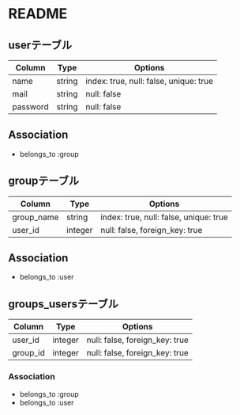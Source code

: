# README

## userテーブル

|Column|Type|Options|
|------|----|-------|
|name|string|index: true, null: false, unique: true|
|mail|string|null: false|
|password|string|null: false|

## Association
- belongs_to :group




## groupテーブル

|Column|Type|Options|
|------|----|-------|
|group_name|string|index: true, null: false, unique: true|
|user_id|integer|null: false, foreign_key: true|

## Association
- belongs_to :user




## groups_usersテーブル

|Column|Type|Options|
|------|----|-------|
|user_id|integer|null: false, foreign_key: true|
|group_id|integer|null: false, foreign_key: true|

### Association
- belongs_to :group
- belongs_to :user